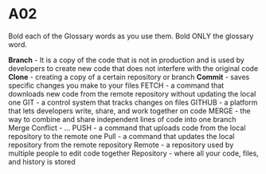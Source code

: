 # A02
  Bold each of the Glossary words as you use them. Bold ONLY the glossary word.
  
  **Branch** - It is a copy of the code that is not in production and is used by developers to create new code that does not interfere with the original code
  **Clone** - creating a copy of a certain repository or branch
  **Commit** - saves specific changes you make to your files
  FETCH - a command that downloads new code from the remote repository without updating the local one
  GIT - a control system that tracks changes on files
  GITHUB - a platform that lets developers write, share, and work together on code
  MERGE - the way to combine and share independent lines of code into one branch
  Merge Conflict - ...
  PUSH - a command that uploads code from the local repository to the remote one
  Pull - a command that updates the local repository from the remote repository
  Remote - a repository used by multiple people to edit code together
  Repository - where all your code, files, and history is stored

